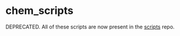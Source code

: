 # chem_scripts

DEPRECATED. All of these scripts are now present in the [scripts](https://github.com/tommason14/scripts) repo.

